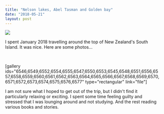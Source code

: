 ```yaml
---
title: "Nelson lakes, Abel Tasman and Golden bay"
date: "2018-05-21"
layout: post
---
```


![]({{site.baseurl}}/images/{{page.coverImage}})

I spent January 2018 travelling around the top of New Zealand's South Island. It was nice. Here are some photos...

 

\[gallery ids="6546,6549,6552,6554,6555,6547,6550,6553,6545,6548,6551,6556,6557,6558,6559,6560,6561,6562,6563,6564,6565,6566,6567,6568,6569,6570,6571,6572,6573,6574,6575,6576,6577" type="rectangular" link="file"\]

I am not sure what I hoped to get out of the trip, but I didn't find it particularly relaxing or exciting. I spent some time feeling guilty and stressed that I was lounging around and not studying. And the rest reading various books and stories.
